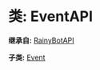 # 类: EventAPI  
  
**继承自:** [RainyBotAPI](https://docs.godotengine.org/en/latest/classes/class_rainybotapi.html)  
  
**子类:** [Event](https://docs.godotengine.org/en/latest/classes/class_event.html)  
  

